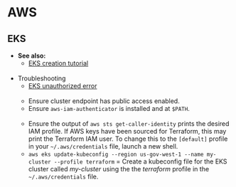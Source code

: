 # AWS

## EKS

- **See also:**
  - [EKS creation tutorial](https://www.bluematador.com/blog/my-first-kubernetes-cluster-a-review-of-amazon-eks)
<br><br>
- Troubleshooting
  - [EKS unauthorized error](https://aws.amazon.com/premiumsupport/knowledge-center/eks-api-server-unauthorized-error/)
  <br><br>
  - Ensure cluster endpoint has public access enabled.
  - Ensure `aws-iam-authenticator` is installed and at `$PATH`.
  <br><br>
  - Ensure the output of `aws sts get-caller-identity` prints the desired IAM profile. If AWS keys have been sourced for Terraform, this may print the Terraform IAM user. To change this to the `[default]` profile in your `~/.aws/credentials` file, launch a new shell.
  - `aws eks update-kubeconfig --region us-gov-west-1 --name my-cluster --profile terraform` = Create a kubeconfig file for the EKS cluster called *my-cluster* using the the *terraform* profile in the `~/.aws/credentials` file.
